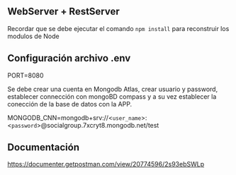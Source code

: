 ## WebServer + RestServer

Recordar que se debe ejecutar el comando ```npm install``` para reconstruir los modulos de Node

## Configuración archivo .env 

PORT=8080

Se debe crear una cuenta en Mongodb Atlas, crear usuario y password, establecer connección con mongoBD compass y a su vez establecer la conección de la base de datos con la APP.

MONGODB_CNN=mongodb+srv://<````user_name````>:<```password```>@socialgroup.7xcryt8.mongodb.net/test

## Documentación

https://documenter.getpostman.com/view/20774596/2s93ebSWLp